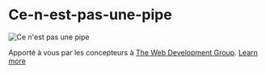 Ce-n-est-pas-une-pipe
=====================
![Ce n'est pas une pipe](http://t0.gstatic.com/images?q=tbn:ANd9GcQyLGLBgRyUi5_NxF7bYWXIK86rlqY_q7yD3d38OXtWgznrTT9D "Ce n'est pas une pipe")

Apporté à vous par les concepteurs à [The Web Development Group](http://www.webdevelopmentgroup.com/ "WordPress and Drupal Development in Washington, DC"). [Learn more](http://www.webdevelopmentgroup.com/services/ "Web Design, WordPress and Drupal Development")
